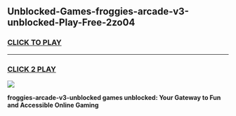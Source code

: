 
## Unblocked-Games-froggies-arcade-v3-unblocked-Play-Free-2zo04
<h3>
<a href="https://premium76.site?title=froggies-arcade-v3-unblocked&ref=20M">CLICK TO PLAY</a></h3>
<hr>

<h3>
<a href="https://premium76.site?title=froggies-arcade-v3-unblocked&ref=20M">CLICK 2 PLAY</a>
  
</h3>

<a href="https://premium76.site?title=froggies-arcade-v3-unblocked&ref=19M"><img src="https://clearcache.store/games.png"></a>


**froggies-arcade-v3-unblocked games unblocked: Your Gateway to Fun and Accessible Online Gaming**
